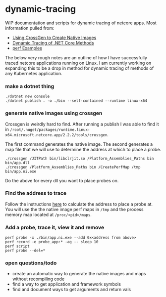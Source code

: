 # dynamic-tracing

WIP documentation and scripts for dynamic tracing of netcore apps.  Most information pulled from:

- [Using CrossGen to Create Native Images](https://github.com/dotnet/coreclr/blob/master/Documentation/building/crossgen.md)
- [Dynamic Tracing of .NET Core Methods](https://blogs.microsoft.co.il/sasha/2018/02/08/dynamic-tracing-of-net-core-methods/)
- [perf Examples](http://www.brendangregg.com/perf.html)

The below very rough notes are an outline of how I have successfully traced netcore applications running on Linux.  I am currently working on expanding this to be a drop in method for dynamic tracing of methods of any Kubernetes application.

### make a dotnet thing
```
./dotnet new console
./dotnet publish . -o ./bin --self-contained --runtime linux-x64
```

### generate native images using crossgen
Crossgen is weirdly hard to find.  After running a publish I was able to find it in `/root/.nuget/packages/runtime.linux-x64.microsoft.netcore.app/2.2.2/tools/crossgen`.  

The first command generates the native image.  The second generates a map file that we will use to determine the address at which to place a probe.

```
./crossgen /JITPath bin/libclrjit.so /Platform_Assemblies_Paths bin bin/app.dll
./crossgen /Platform_Assemblies_Paths bin /CreatePerfMap /tmp bin/app.ni.exe
```

Do the above for every dll you want to place probes on.

### Find the address to trace

Follow the instructions [here](https://blogs.microsoft.co.il/sasha/2018/02/08/dynamic-tracing-of-net-core-methods/) to calculate the address to place a probe at.  You will use the the native image perf maps in `/tmp` and the process memory map located at `/proc/<pid>/maps`.

### Add a probe, trace it, view it and remove

```
perf probe -x ./bin/app.ni.exe --add 0x<address from above>  
perf record -e probe_app:* -ag -- sleep 10
perf script
perf probe --del=*
```

### open questions/todo
- create an automatic way to generate the native images and maps without recompiling code
- find a way to get application and framework symbols
- find and document ways to get arguments and return vals
